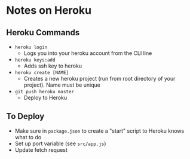 # Notes on Heroku

## Heroku Commands
* `heroku login`
	* Logs you into your heroku account from the CLI line
* `heroku keys:add`
	* Adds ssh key to heroku
* `heroku create [NAME]`
	* Creates a new heroku project (run from root directory of your project). Name must be unique
* `git push heroku master`
	* Deploy to Heroku


## To Deploy
* Make sure in `package.json` to create a "start" script to Heroku knows what to do
* Set up port variable (see `src/app.js`)
* Update fetch request
